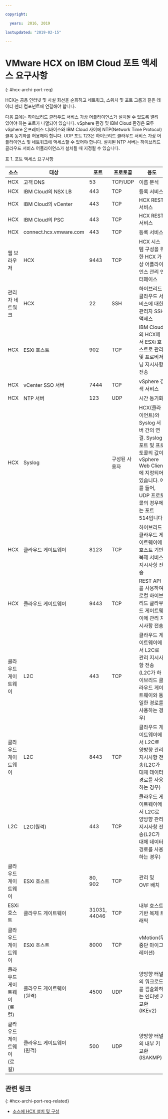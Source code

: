 ```yaml
---

copyright:

  years:  2016, 2019

lastupdated: "2019-02-15"

---
```

# VMware HCX on IBM Cloud 포트 액세스 요구사항
{: #hcx-archi-port-req}

HCX는 공용 인터넷 및 사설 회선을 순회하고 네트워크, 스위치 및 포트 그룹과 같은 데이터 센터 컴포넌트에 연결해야 합니다.

다음 표에는 하이브리드 클라우드 서비스 가상 어플라이언스가 설치될 수 있도록 열려 있어야 하는 포트가 나열되어 있습니다. vSphere 환경 및 IBM Cloud 환경은 모두 vSphere 온프레미스 디바이스와 IBM Cloud 사이에 NTP(Network Time Protocol) 클록 동기화를 허용해야 합니다. UDP 포트 123은 하이브리드 클라우드 서비스 가상 어플라이언스 및 네트워크에 액세스할 수 있어야 합니다. 설치된 NTP 서버는 하이브리드 클라우드 서비스 어플라이언스가 설치될 때 지정될 수 있습니다.

표 1. 포트 액세스 요구사항

| 소스 | 대상       | 포트 | 프로토콜 | 용도         |서비스 |
|--------|--------------|------|----------|-----------------|----------|
|HCX    | 고객 DNS | 53   | TCP/UDP  | 이름 분석 |DNS      |
|HCX    | IBM Cloud의 NSX LB | 443 | TCP | 등록 서비스 | HTTPS |
|HCX    | IBM Cloud의 vCenter | 443 | TCP | HCX REST 서비스 | HTTPS |
|HCX    | IBM Cloud의 PSC | 443 | TCP | HCX REST 서비스 | HTTPS |
|HCX    | connect.hcx.vmware.com | 443 | TCP | 등록 서비스 | HTTPS |
| 웹 브라우저 |HCX | 9443 | TCP | HCX 시스템 구성을 위한 HCX 가상 어플라이언스 관리 인터페이스 | HTTPS |
| 관리자 네트워크 |HCX | 22 | SSH | 하이브리드 클라우드 서비스에 대한 관리자 SSH 액세스 | SSH |
|HCX | ESXi 호스트 | 902 | TCP | IBM Cloud의 HCX에서 ESXi 호스트로 관리 및 프로비저닝 지시사항 전송 |내부 |
|HCX | vCenter SSO 서버 | 7444 | TCP | vSphere 검색 서비스 |  |
|HCX | NTP 서버 | 123 | UDP | 시간 동기화 | |
|HCX | Syslog |   | 구성된 사용자 | HCX(클라이언트)와 Syslog 서버 간의 연결. Syslog 포트 및 프로토콜의 값이 vSphere Web Client에 지정되어 있습니다. 예를 들어, UDP 프로토콜의 경우에는 포트 514입니다. | |
|HCX |클라우드 게이트웨이 | 8123 | TCP | 하이브리드 클라우드 게이트웨이에 호스트 기반 복제 서비스 지시사항 전송 | HTTP |
|HCX |클라우드 게이트웨이 | 9443 | TCP | REST API를 사용하여 로컬 하이브리드 클라우드 게이트웨이에 관리 지시사항 전송. | HTTP</br>HTTPS |
|클라우드 게이트웨이 | L2C | 443 | TCP | 클라우드 게이트웨이에서 L2C로 관리 지시사항 전송(L2C가 하이브리드 클라우드 게이트웨이와 동일한 경로를 사용하는 경우) | HTTP</br>HTTPS |
|클라우드 게이트웨이 | L2C | 8443 | TCP | 클라우드 게이트웨이에서 L2C로 양방향 관리 지시사항 전송(L2C가 대체 데이터 경로를 사용하는 경우) | HTTP</br>HTTPS |
| L2C | L2C(원격) | 443 | TCP | 클라우드 게이트웨이에서 L2C로 양방향 관리 지시사항 전송(L2C가 대체 데이터 경로를 사용하는 경우) | HTTP</br>HTTPS |
|클라우드 게이트웨이 | ESXi 호스트 | 80, 902  | TCP | 관리 및 OVF 배치 |내부 |
| ESXi 호스트 |클라우드 게이트웨이 | 31031, 44046 | TCP | 내부 호스트 기반 복제 트래픽 |내부 |
|클라우드 게이트웨이 | ESXi 호스트 | 8000  | TCP | vMotion(무중단 마이그레이션) |  |
| 클라우드 게이트웨이(로컬) |클라우드 게이트웨이</br>(원격) | 4500  | UDP | 양방향 터널의 워크로드를 캡슐화하는 인터넷 키 교환(IKEv2) | IPSEC |
| 클라우드 게이트웨이(로컬) |클라우드 게이트웨이</br>(원격) | 500  | UDP | 양방향 터널의 내부 키 교환(ISAKMP) | IPSEC |

## 관련 링크
{: #hcx-archi-port-req-related}

* [소스에 HCX 설치 및 구성](/docs/services/vmwaresolutions/archiref/hcx-archi?topic=vmware-solutions-hcx-archi-install-cfg-src)
